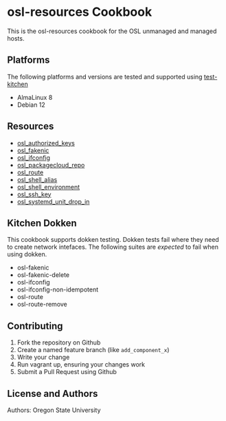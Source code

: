 # osl-resources Cookbook

This is the osl-resources cookbook for the OSL unmanaged and managed hosts.

## Platforms

The following platforms and versions are tested and supported using [test-kitchen](http://kitchen.ci/)

- AlmaLinux 8
- Debian 12

## Resources

- [osl_authorized_keys](documentation/osl_authorized_keys.md)
- [osl_fakenic](documentation/osl_fakenic.md)
- [osl_ifconfig](documentation/osl_ifconfig.md)
- [osl_packagecloud_repo](documentation/osl_packagecloud_repo.md)
- [osl_route](documentation/osl_route.md)
- [osl_shell_alias](documentation/osl_shell_alias.md)
- [osl_shell_environment](documentation/osl_shell_environment.md)
- [osl_ssh_key](documentation/osl_ssh_key.md)
- [osl_systemd_unit_drop_in](documentation/osl_systemd_unit_drop_in.md)

## Kitchen Dokken

This cookbook supports dokken testing. Dokken tests fail where they need to create network intefaces. The following
suites are *expected* to fail when using dokken.

- osl-fakenic
- osl-fakenic-delete
- osl-ifconfig
- osl-ifconfig-non-idempotent
- osl-route
- osl-route-remove

## Contributing

1. Fork the repository on Github
1. Create a named feature branch (like `add_component_x`)
1. Write your change
1. Run vagrant up, ensuring your changes work
1. Submit a Pull Request using Github

## License and Authors

Authors: Oregon State University
